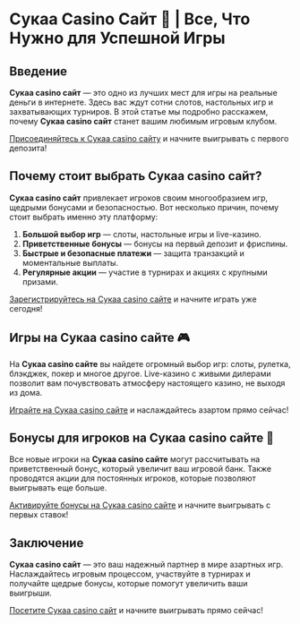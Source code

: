 # Сукаа Casino Сайт 🎰 | Все, Что Нужно для Успешной Игры

## Введение

**Сукаа casino сайт** — это одно из лучших мест для игры на реальные деньги в интернете. Здесь вас ждут сотни слотов, настольных игр и захватывающих турниров. В этой статье мы подробно расскажем, почему **Сукаа casino сайт** станет вашим любимым игровым клубом.

[Присоединяйтесь к Сукаа casino сайту](https://s-two-way.com/?source=linkb2&pid=30697) и начните выигрывать с первого депозита!

## Почему стоит выбрать Сукаа casino сайт?

**Сукаа casino сайт** привлекает игроков своим многообразием игр, щедрыми бонусами и безопасностью. Вот несколько причин, почему стоит выбрать именно эту платформу:

1. **Большой выбор игр** — слоты, настольные игры и live-казино.
2. **Приветственные бонусы** — бонусы на первый депозит и фриспины.
3. **Быстрые и безопасные платежи** — защита транзакций и моментальные выплаты.
4. **Регулярные акции** — участие в турнирах и акциях с крупными призами.

[Зарегистрируйтесь на Сукаа casino сайте](https://s-two-way.com/?source=linkb2&pid=30697) и начните играть уже сегодня!

## Игры на Сукаа casino сайте 🎮

На **Сукаа casino сайте** вы найдете огромный выбор игр: слоты, рулетка, блэкджек, покер и многое другое. Live-казино с живыми дилерами позволит вам почувствовать атмосферу настоящего казино, не выходя из дома.

[Играйте на Сукаа casino сайте](https://s-two-way.com/?source=linkb2&pid=30697) и наслаждайтесь азартом прямо сейчас!

## Бонусы для игроков на Сукаа casino сайте 🎁

Все новые игроки на **Сукаа casino сайте** могут рассчитывать на приветственный бонус, который увеличит ваш игровой банк. Также проводятся акции для постоянных игроков, которые позволяют выигрывать еще больше.

[Активируйте бонусы на Сукаа casino сайте](https://s-two-way.com/?source=linkb2&pid=30697) и начните выигрывать с первых ставок!

## Заключение

**Сукаа casino сайт** — это ваш надежный партнер в мире азартных игр. Наслаждайтесь игровым процессом, участвуйте в турнирах и получайте щедрые бонусы, которые помогут увеличить ваши выигрыши.

[Посетите Сукаа casino сайт](https://s-two-way.com/?source=linkb2&pid=30697) и начните выигрывать прямо сейчас!

